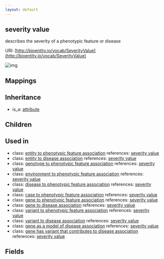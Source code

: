 ```yaml
---
layout: default
---
```


## severity value


describes the severity of a phenotypic feature or disease

URI: [http://bioentity.io/vocab/SeverityValue](http://bioentity.io/vocab/SeverityValue)


![img](http://yuml.me/diagram/nofunky/class/%5Battribute%5D%5E-%5Bseverity%20value%5D)
## Mappings


## Inheritance

 *  is_a: [attribute](Attribute.html)

## Children


## Used in

 *  class: [entity to phenotypic feature association](EntityToPhenotypicFeatureAssociation.html) references: [severity value](SeverityValue.html)
 *  class: [entity to disease association](EntityToDiseaseAssociation.html) references: [severity value](SeverityValue.html)
 *  class: [genotype to phenotypic feature association](GenotypeToPhenotypicFeatureAssociation.html) references: [severity value](SeverityValue.html)
 *  class: [environment to phenotypic feature association](EnvironmentToPhenotypicFeatureAssociation.html) references: [severity value](SeverityValue.html)
 *  class: [disease to phenotypic feature association](DiseaseToPhenotypicFeatureAssociation.html) references: [severity value](SeverityValue.html)
 *  class: [case to phenotypic feature association](CaseToPhenotypicFeatureAssociation.html) references: [severity value](SeverityValue.html)
 *  class: [gene to phenotypic feature association](GeneToPhenotypicFeatureAssociation.html) references: [severity value](SeverityValue.html)
 *  class: [gene to disease association](GeneToDiseaseAssociation.html) references: [severity value](SeverityValue.html)
 *  class: [variant to phenotypic feature association](VariantToPhenotypicFeatureAssociation.html) references: [severity value](SeverityValue.html)
 *  class: [variant to disease association](VariantToDiseaseAssociation.html) references: [severity value](SeverityValue.html)
 *  class: [gene as a model of disease association](GeneAsAModelOfDiseaseAssociation.html) references: [severity value](SeverityValue.html)
 *  class: [gene has variant that contributes to disease association](GeneHasVariantThatContributesToDiseaseAssociation.html) references: [severity value](SeverityValue.html)

## Fields

